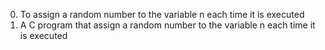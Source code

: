 0. To assign a random number to the variable n each time it is executed
1. A C program that assign a random number to the variable n each time it is executed

